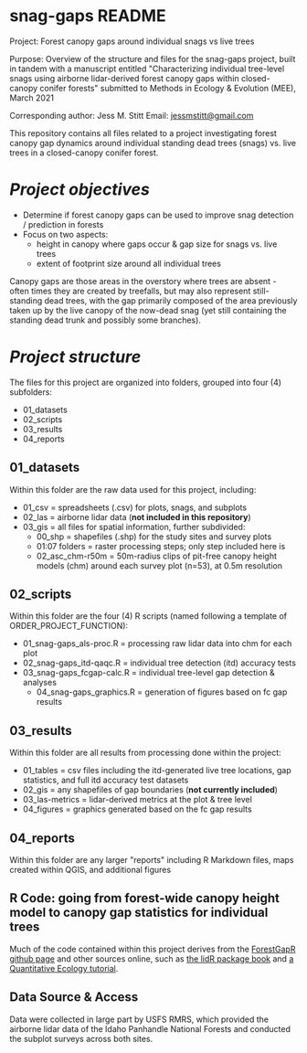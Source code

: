# snag-gaps README
 
Project: Forest canopy gaps around individual snags vs live trees

Purpose: Overview of the structure and files for the snag-gaps
 project, built in tandem with a manuscript entitled
      "Characterizing individual tree-level snags using airborne 
      lidar-derived forest canopy gaps within closed-canopy conifer forests"
      submitted to Methods in Ecology & Evolution (MEE), March 2021

Corresponding author: Jess M. Stitt
Email: jessmstitt@gmail.com

This repository contains all files related to a project investigating forest canopy gap dynamics around individual standing dead trees (snags) vs. live trees in a closed-canopy conifer forest. 

# *Project objectives*
 - Determine if forest canopy gaps can be used to improve snag detection / prediction in forests
 - Focus on two aspects: 
    - height in canopy where gaps occur & gap size for snags vs. live trees
    - extent of footprint size around all individual trees 

Canopy gaps are those areas in the overstory where trees are absent - often times they are created by treefalls, but may also represent still-standing dead trees, with the gap primarily composed of the area previously taken up by the live canopy of the now-dead snag (yet still containing the standing dead trunk and possibly some branches).

# *Project structure*
The files for this project are organized into folders, grouped into four (4) subfolders:
 - 01_datasets
 - 02_scripts
 - 03_results
 - 04_reports
    
## 01_datasets
Within this folder are the raw data used for this project, including:
 - 01_csv = spreadsheets (.csv) for plots, snags, and subplots
 - 02_las = airborne lidar data (**not included in this repository**)
 - 03_gis = all files for spatial information, further subdivided:
    - 00_shp = shapefiles (.shp) for the study sites and survey plots
    - 01:07 folders = raster processing steps; only step included here is 
    - 02_asc_chm-r50m = 50m-radius clips of pit-free canopy height models (chm) around each survey plot (n=53), at 0.5m resolution

## 02_scripts
Within this folder are the four (4) R scripts (named following a template of ORDER_PROJECT_FUNCTION):
 - 01_snag-gaps_als-proc.R = processing raw lidar data into chm for each plot
 - 02_snag-gaps_itd-qaqc.R = individual tree detection (itd) accuracy tests
 - 03_snag-gaps_fcgap-calc.R = individual tree-level gap detection & analyses
    - 04_snag-gaps_graphics.R =  generation of figures based on fc gap results

## 03_results
Within this folder are all results from processing done within the project:
 - 01_tables = csv files including the itd-generated live tree locations, gap statistics, and full itd accuracy test datasets
 - 02_gis = any shapefiles of gap boundaries (**not currently included**)
 - 03_las-metrics = lidar-derived metrics at the plot & tree level
 - 04_figures = graphics generated based on the fc gap results

## 04_reports
Within this folder are any larger "reports" including R Markdown files, maps created within QGIS, and additional figures

## **R Code: going from forest-wide canopy height model to canopy gap statistics for individual trees**
Much of the code contained within this project derives from the [ForestGapR github page](https://github.com/carlos-alberto-silva/ForestGapR) and other sources online, such as [the lidR package book](https://jean-romain.github.io/lidRbook/index.html) and [a Quantitative Ecology tutorial](http://quantitativeecology.org/using-rlidar-and-fusion-to-delineate-individual-trees-through-canopy-height-model-segmentation/). 

## Data Source & Access
Data were collected in large part by USFS RMRS, which provided the airborne lidar data of the Idaho Panhandle National Forests and conducted the subplot surveys across both sites.
